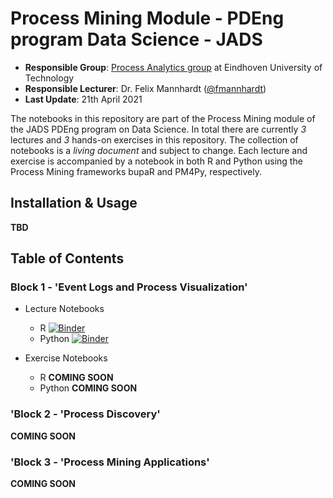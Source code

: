 # Process Mining Module -  PDEng program Data Science - JADS 

* **Responsible Group**: [Process Analytics group](https://pa.win.tue.nl/) at Eindhoven University of Technology
* **Responsible Lecturer**: Dr. Felix Mannhardt ([@fmannhardt](https://twitter.com/fmannhardt)) 
* **Last Update**: 21th April 2021

The notebooks in this repository are part of the Process Mining module of the JADS PDEng program on Data Science. In total there are currently *3* lectures and *3* hands-on exercises in this repository. The collection of notebooks is a *living document* and subject to change. Each lecture and exercise is accompanied by a notebook in both R and Python using the Process Mining frameworks bupaR and PM4Py, respectively.

## Installation \& Usage

**TBD**

## Table of Contents

### Block 1 - 'Event Logs and Process Visualization'

* Lecture Notebooks
    *  R [![Binder](https://mybinder.org/badge_logo.svg)](https://mybinder.org/v2/gh/fmannhardt/course-applied-processmining/HEAD?filepath=r%2Flecture1-eventlogs.ipynb)
    *  Python [![Binder](https://mybinder.org/badge_logo.svg)](https://mybinder.org/v2/gh/fmannhardt/course-applied-processmining/HEAD?filepath=python%2Flecture1-eventlogs.ipynb)

* Exercise Notebooks
    *  R **COMING SOON**
    *  Python **COMING SOON**

### 'Block 2 - 'Process Discovery'

**COMING SOON**

### 'Block 3 - 'Process Mining Applications'

**COMING SOON**

